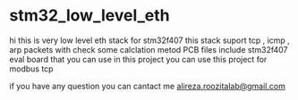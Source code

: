 # stm32_low_level_eth
hi this is very low level eth stack for stm32f407
this stack suport tcp , icmp , arp packets
with check some calclation metod
PCB files include stm32f407 eval board that you can use in this project
you can use this project for modbus tcp 

if you have any question you can cantact me 
alireza.roozitalab@gmail.com
